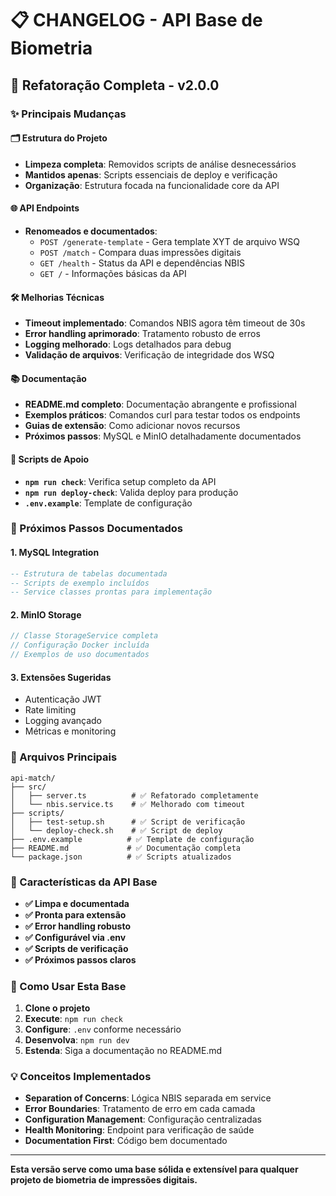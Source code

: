 # 📋 CHANGELOG - API Base de Biometria

## 🎯 Refatoração Completa - v2.0.0

### ✨ Principais Mudanças

#### 🗂️ Estrutura do Projeto
- **Limpeza completa**: Removidos scripts de análise desnecessários
- **Mantidos apenas**: Scripts essenciais de deploy e verificação
- **Organização**: Estrutura focada na funcionalidade core da API

#### 🌐 API Endpoints
- **Renomeados e documentados**:
  - `POST /generate-template` - Gera template XYT de arquivo WSQ
  - `POST /match` - Compara duas impressões digitais
  - `GET /health` - Status da API e dependências NBIS
  - `GET /` - Informações básicas da API

#### 🛠️ Melhorias Técnicas
- **Timeout implementado**: Comandos NBIS agora têm timeout de 30s
- **Error handling aprimorado**: Tratamento robusto de erros
- **Logging melhorado**: Logs detalhados para debug
- **Validação de arquivos**: Verificação de integridade dos WSQ

#### 📚 Documentação
- **README.md completo**: Documentação abrangente e profissional
- **Exemplos práticos**: Comandos curl para testar todos os endpoints
- **Guias de extensão**: Como adicionar novos recursos
- **Próximos passos**: MySQL e MinIO detalhadamente documentados

#### 🔧 Scripts de Apoio
- **`npm run check`**: Verifica setup completo da API
- **`npm run deploy-check`**: Valida deploy para produção
- **`.env.example`**: Template de configuração

### 🚀 Próximos Passos Documentados

#### 1. MySQL Integration
```sql
-- Estrutura de tabelas documentada
-- Scripts de exemplo incluídos
-- Service classes prontas para implementação
```

#### 2. MinIO Storage
```typescript
// Classe StorageService completa
// Configuração Docker incluída
// Exemplos de uso documentados
```

#### 3. Extensões Sugeridas
- Autenticação JWT
- Rate limiting
- Logging avançado
- Métricas e monitoring

### 📁 Arquivos Principais

```
api-match/
├── src/
│   ├── server.ts          # ✅ Refatorado completamente
│   └── nbis.service.ts    # ✅ Melhorado com timeout
├── scripts/
│   ├── test-setup.sh      # ✅ Script de verificação
│   └── deploy-check.sh    # ✅ Script de deploy
├── .env.example          # ✅ Template de configuração
├── README.md             # ✅ Documentação completa
└── package.json          # ✅ Scripts atualizados
```

### 🎯 Características da API Base

- **✅ Limpa e documentada**
- **✅ Pronta para extensão**
- **✅ Error handling robusto**
- **✅ Configurável via .env**
- **✅ Scripts de verificação**
- **✅ Próximos passos claros**

### 🔄 Como Usar Esta Base

1. **Clone o projeto**
2. **Execute**: `npm run check`
3. **Configure**: `.env` conforme necessário
4. **Desenvolva**: `npm run dev`
5. **Estenda**: Siga a documentação no README.md

### 💡 Conceitos Implementados

- **Separation of Concerns**: Lógica NBIS separada em service
- **Error Boundaries**: Tratamento de erro em cada camada
- **Configuration Management**: Configuração centralizadas
- **Health Monitoring**: Endpoint para verificação de saúde
- **Documentation First**: Código bem documentado

---

**Esta versão serve como uma base sólida e extensível para qualquer projeto de biometria de impressões digitais.**

